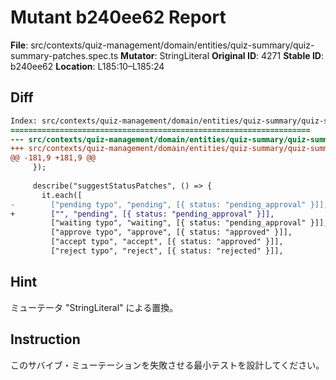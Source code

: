 # Mutant b240ee62 Report

**File**: src/contexts/quiz-management/domain/entities/quiz-summary/quiz-summary-patches.spec.ts
**Mutator**: StringLiteral
**Original ID**: 4271
**Stable ID**: b240ee62
**Location**: L185:10–L185:24

## Diff

```diff
Index: src/contexts/quiz-management/domain/entities/quiz-summary/quiz-summary-patches.spec.ts
===================================================================
--- src/contexts/quiz-management/domain/entities/quiz-summary/quiz-summary-patches.spec.ts	original
+++ src/contexts/quiz-management/domain/entities/quiz-summary/quiz-summary-patches.spec.ts	mutated #4271
@@ -181,9 +181,9 @@
     });
 
     describe("suggestStatusPatches", () => {
       it.each([
-        ["pending typo", "pending", [{ status: "pending_approval" }]],
+        ["", "pending", [{ status: "pending_approval" }]],
         ["waiting typo", "waiting", [{ status: "pending_approval" }]],
         ["approve typo", "approve", [{ status: "approved" }]],
         ["accept typo", "accept", [{ status: "approved" }]],
         ["reject typo", "reject", [{ status: "rejected" }]],
```

## Hint

ミューテータ "StringLiteral" による置換。

## Instruction

このサバイブ・ミューテーションを失敗させる最小テストを設計してください。
